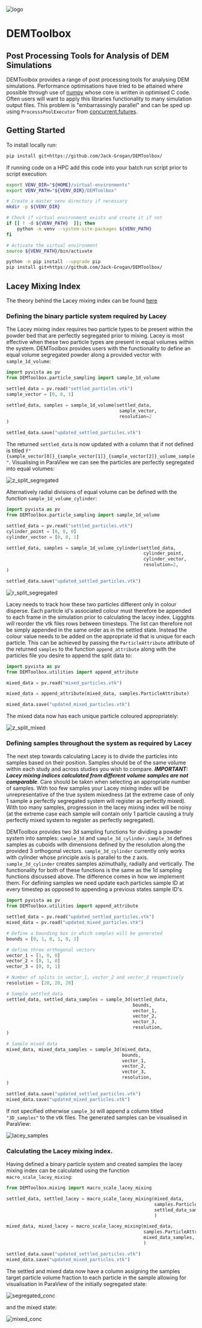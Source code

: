 ![logo](https://github.com/Jack-Grogan/DEMToolbox/blob/main/docs/images/logo.png) 

# DEMToolbox
## Post Processing Tools for Analysis of DEM Simulations

DEMToolbox provides a range of post processing tools for analysing DEM 
simulations. Performance optimisations have tried to be attained where possible
through use of [numpy](https://numpy.org/) whose core is written in optimised 
C code. Often users will want to apply this libraries functionality to many 
simulation output files. This problem is "embarrassingly parallel" and can be 
sped up using `ProcesssPoolExecutor` from 
[concurrent.futures](https://docs.python.org/3/library/concurrent.futures.html).

## Getting Started

To install locally run:

```zsh
pip install git+https://github.com/Jack-Grogan/DEMToolbox/
```

If running code on a HPC add this code into your batch run script prior to script execution:

```bash
export VENV_DIR="${HOME}/virtual-environments"
export VENV_PATH="${VENV_DIR}/DEMToolbox"

# Create a master venv directory if necessary
mkdir -p ${VENV_DIR}

# Check if virtual environment exists and create it if not
if [[ ! -d ${VENV_PATH}  ]]; then
	python -m venv --system-site-packages ${VENV_PATH}
fi

# Activate the virtual environment
source ${VENV_PATH}/bin/activate

python -m pip install --upgrade pip
pip install git+https://github.com/Jack-Grogan/DEMToolbox/
```

## Lacey Mixing Index

The theory behind the Lacey mixing index can be found [here](https://github.com/Jack-Grogan/DEMToolbox/tree/main/DEMToolbox/mixing) 

### Defining the binary particle system required by Lacey
The Lacey mixing index requires two particle types to be present within the 
powder bed that are perfectly segregated prior to mixing. Lacey is most
effective when these two particle types are present in equal volumes 
within the system. DEMToolbox provides users with the functionality to define
an equal volume segregated powder along a provided vector with 
`sample_1d_volume`:

```python
import pyvista as pv
from DEMToolbox.particle_sampling import sample_1d_volume

settled_data = pv.read("settled_particles.vtk")
sample_vector = [0, 0, 1]

settled_data, samples = sample_1d_volume(settled_data,
                                          sample_vector,
                                          resolution=2
)

settled_data.save("updated_settled_particles.vtk")
```

The returned `settled_data` is now updated with a column that if 
not defined is titled `f"{sample_vector[0]}_{sample_vector[1]}_{sample_vector[2]}_volume_sample"`.
Visualising in ParaView we can see the particles are perfectly segregated
into equal volumes:

![z_split_segregated](https://github.com/Jack-Grogan/DEMToolbox/blob/main/docs/images/z_split_segregated.png) 

Alternatively radial divisions of equal volume can be defined with the 
function `sample_1d_volume_cylinder`:

```python
import pyvista as pv
from DEMToolbox.particle_sampling import sample_1d_volume

settled_data = pv.read("settled_particles.vtk")
cylinder_point = [0, 0, 0]
cylinder_vector = [0, 0, 1]

settled_data, samples = sample_1d_volume_cylinder(settled_data,
                                                   cylinder_point,
                                                   cylinder_vector,
                                                   resolution=2,
)

settled_data.save("updated_settled_particles.vtk")
```

![r_split_segregated](https://github.com/Jack-Grogan/DEMToolbox/blob/main/docs/images/r_split_segregated.png) 

Lacey needs to track how these two particles different only in colour
disperse. Each particle id's associated colour must therefore be appended to
each frame in the simulation prior to calculating the lacey index. Liggghts
will reorder the vtk files rows between timesteps. The list can therefore
not be simply appended in the same order as in the settled state. Instead the
colour value needs to be added on the appropriate id that is unique for each
particle. This can be achieved by passing the `ParticleAttribute` attribute of
the returned `samples` to the function `append_attribute` along with the 
particles file you desire to append the split data to:

```python
import pyvista as pv
from DEMToolbox.utilities import append_attribute

mixed_data = pv.read("mixed_particles.vtk")

mixed_data = append_attribute(mixed_data, samples.ParticleAttribute)

mixed_data.save("updated_mixed_particles.vtk")
```

The mixed data now has each unique particle coloured appropriately:

![z_split_mixed](https://github.com/Jack-Grogan/DEMToolbox/blob/main/docs/images/z_split_mixed.png) 

### Defining samples throughout the system as required by Lacey

The next step towards calculating Lacey is to divide the particles into samples
based on their position. Samples should be of the same volume within each study
and across studies you wish to compare. ***IMPORTANT: Lacey mixing indices calculated from 
different volume samples are not comparable***. Care should be taken when selecting an
appropriate number of samples. With too few samples your Lacey mixing index will be
unrepresentative of the true system mixedness (at the extreme case of only 1 
sample a perfectly segregated system will register as perfectly mixed). With too
many samples, progression in the lacey mixing index will be noisy (at the extreme 
case each sample will contain only 1 particle causing a truly perfectly mixed 
system to register as perfectly segregated).

DEMToolbox provides two 3d sampling functions for dividing a powder system into
samples: `sample_3d` and `sample_3d_cylinder`. `sample_3d` defines samples as
cuboids with dimensions defined by the resolution along the provided 3 orthogonal
vectors. `sample_3d_cylinder` currently only works with cylinder whose principle
axis is parallel to the z axis. `sample_3d_cylinder` creates samples azimuthally,
radially and vertically. The functionality for both of these functions is the 
same as the 1d sampling functions discussed above. The difference comes in how we
implement them. For defining samples we need update each particles sample ID at
every timestep as opposed to appending a previous states sample ID's.

```python
import pyvista as pv
from DEMToolbox.utilities import append_attribute

settled_data = pv.read("updated_settled_particles.vtk")
mixed_data = pv.read("updated_mixed_particles.vtk")

# Define a bounding box in which samples will be generated
bounds = [0, 1, 0, 1, 0, 1]

# define three orthogonal vectors
vector_1 = [1, 0, 0]
vector_2 = [0, 1, 0]
vector_3 = [0, 0, 1]

# Number of splits in vector_1, vector_2 and vector_3 respectively
resolution = [20, 20, 20]

# Sample settled data
settled_data, settled_data_samples = sample_3d(settled_data,
                                               bounds,
                                               vector_1,
                                               vector_2,
                                               vector_3,
                                               resolution,
)

# Sample mixed data
mixed_data, mixed_data_samples = sample_3d(mixed_data,
                                           bounds,
                                           vector_1,
                                           vector_2,
                                           vector_3,
                                           resolution,
)

settled_data.save("updated_settled_particles.vtk")
mixed_data.save("updated_mixed_particles.vtk")

```

If not specified otherwise `sample_3d` will append a column titled 
`"3D_samples"` to the vtk files. The generated samples can be visualised
in ParaView:

![lacey_samples](https://github.com/Jack-Grogan/DEMToolbox/blob/main/docs/images/lacey_samples.png) 

### Calculating the Lacey mixing index.

Having defined a binary particle system and created samples the lacey 
mixing index can be calculated using the function `macro_scale_lacey_mixing`:

```python
from DEMToolbox.mixing import macro_scale_lacey_mixing

settled_data, settled_lacey = macro_scale_lacey_mixing(mixed_data, 
                                                       samples.ParticleAttribute,
                                                       settled_data_samples,
                                                       )

mixed_data, mixed_lacey = macro_scale_lacey_mixing(mixed_data, 
                                                   samples.ParticleAttribute,
                                                   mixed_data_samples,
                                                   )

settled_data.save("updated_settled_particles.vtk")
mixed_data.save("updated_mixed_particles.vtk")
```

The settled and mixed data now have a column assigning the samples target 
particle volume fraction to each particle in the sample allowing for 
visualisation in ParaView of the initially segregated state:

![segregated_conc](https://github.com/Jack-Grogan/DEMToolbox/blob/main/docs/images/segregated_conc.png) 

and the mixed state:

![mixed_conc](https://github.com/Jack-Grogan/DEMToolbox/blob/main/docs/images/mixed_conc.png) 